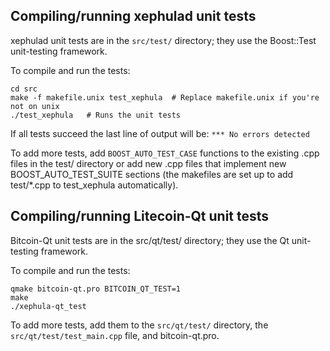 Compiling/running xephulad unit tests
------------------------------------

xephulad unit tests are in the `src/test/` directory; they
use the Boost::Test unit-testing framework.

To compile and run the tests:

	cd src
	make -f makefile.unix test_xephula  # Replace makefile.unix if you're not on unix
	./test_xephula   # Runs the unit tests

If all tests succeed the last line of output will be:
`*** No errors detected`

To add more tests, add `BOOST_AUTO_TEST_CASE` functions to the existing
.cpp files in the test/ directory or add new .cpp files that
implement new BOOST_AUTO_TEST_SUITE sections (the makefiles are
set up to add test/*.cpp to test_xephula automatically).


Compiling/running Litecoin-Qt unit tests
---------------------------------------

Bitcoin-Qt unit tests are in the src/qt/test/ directory; they
use the Qt unit-testing framework.

To compile and run the tests:

	qmake bitcoin-qt.pro BITCOIN_QT_TEST=1
	make
	./xephula-qt_test

To add more tests, add them to the `src/qt/test/` directory,
the `src/qt/test/test_main.cpp` file, and bitcoin-qt.pro.
